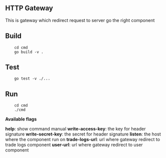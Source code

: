 ## HTTP Gateway

This is gateway which redirect request to server go the right component

## Build

```shell
    cd cmd
    go build -v .
```

## Test 

```shell
    go test -v ./...
```

## Run

```shell
    cd cmd
    ./cmd
```

**Available flags**

**help**: show command manual
**write-access-key**: the key for header signature
**write-secret-key**: the secret for header signature
**listen**: the host where the component run on
**trade-logs-url**: url where gateway redirect to trade logs component
**user-url**: url where gateway redirect to user component